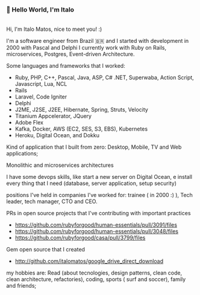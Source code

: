 ### 👋 Hello World, I'm Italo
</br>
Hi, I'm Italo Matos, nice to meet you! :)  

I'm a software engineer from Brazil 🇧🇷 and I started with development in 2000 with Pascal and Delphi
I currently work with Ruby on Rails, microservices, Postgres, Event-driven Architecture.

Some languages and frameworks that I worked:
- Ruby, PHP, C++, Pascal, Java, ASP, C# .NET, Superwaba, Action Script, Javascript, Lua, NCL
- Rails
- Laravel, Code Igniter
- Delphi
- J2ME, J2SE, J2EE, Hibernate, Spring, Struts, Velocity
- Titanium Appcelerator, JQuery
- Adobe Flex
- Kafka, Docker, AWS (EC2, SES, S3, EBS), Kubernetes
- Heroku, Digital Ocean, and Dokku

Kind of application that I built from zero: Desktop, Mobile, TV and Web applications;

Monolithic and microservices architectures

I have some devops skills, like start a new server on Digital Ocean, e install every thing that I need (database,
server application, setup security)

positions I've held in companies I've worked for:
trainee ( in 2000 :) ), Tech leader, tech manager, CTO and CEO.

PRs in open source projects that I've contributing with important practices
 - https://github.com/rubyforgood/human-essentials/pull/3091/files
 - https://github.com/rubyforgood/human-essentials/pull/3048/files 
 - https://github.com/rubyforgood/casa/pull/3799/files

Gem open source that I created
- http://github.com/italomatos/google_drive_direct_download

my hobbies are: Read (about tecnologies, design patterns, clean code, clean architecture, refactories),
coding, sports ( surf and soccer), family and friends;

